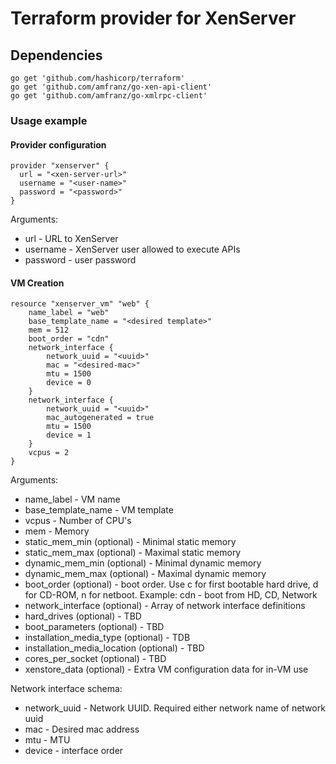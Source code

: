 # Terraform provider for XenServer

## Dependencies

    go get 'github.com/hashicorp/terraform'
    go get 'github.com/amfranz/go-xen-api-client'
    go get 'github.com/amfranz/go-xmlrpc-client'

### Usage example

#### Provider configuration
```
provider "xenserver" {
  url = "<xen-server-url>"
  username = "<user-name>"
  password = "<password>"
}
```
Arguments:
 * url - URL to XenServer
 * username - XenServer user allowed to execute APIs
 * password - user password

#### VM Creation
```
resource "xenserver_vm" "web" {
    name_label = "web"
    base_template_name = "<desired template>"
    mem = 512
    boot_order = "cdn"
    network_interface {
        network_uuid = "<uuid>"
        mac = "<desired-mac>"
        mtu = 1500
        device = 0
    }
    network_interface {
        network_uuid = "<uuid>"
        mac_autogenerated = true
        mtu = 1500
        device = 1
    }
    vcpus = 2
}
```
Arguments:
  * name_label - VM name
  * base_template_name - VM template
  * vcpus - Number of CPU's
  * mem - Memory
  * static_mem_min (optional) - Minimal static memory
  * static_mem_max (optional) - Maximal static memory
  * dynamic_mem_min (optional) - Minimal dynamic memory
  * dynamic_mem_max (optional) - Maximal dynamic memory
  * boot_order (optional) - boot order. Use c for first bootable hard drive, d for CD-ROM, n for netboot. Example: cdn - boot from HD, CD, Network
  * network_interface (optional) - Array of network interface definitions
  * hard_drives (optional) - TBD
  * boot_parameters (optional) - TBD
  * installation_media_type (optional) - TDB
  * installation_media_location (optional) - TBD
  * cores_per_socket (optional) - TBD
  * xenstore_data (optional) - Extra VM configuration data for in-VM use

Network interface schema:
  * network_uuid - Network UUID. Required either network name of network uuid
  * mac - Desired mac address
  * mtu - MTU
  * device - interface order